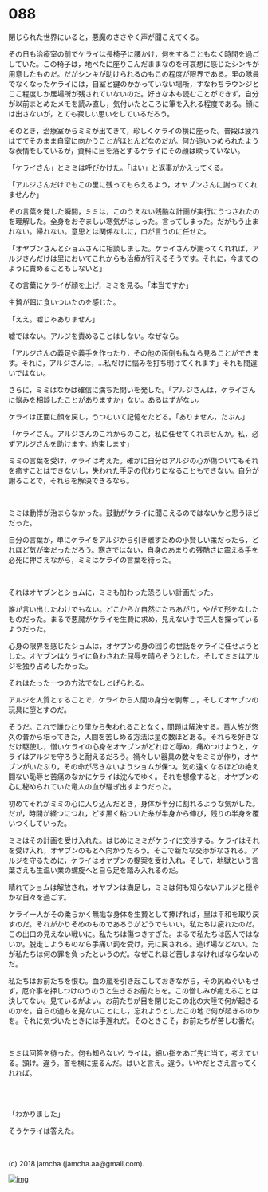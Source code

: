 # 088

閉じられた世界にいると，悪魔のささやく声が聞こえてくる。  

その日も治療室の前でケライは長椅子に腰かけ，何をすることもなく時間を過ごしていた。この椅子は，地べたに座りこんだままなのを可哀想に感じたシンキが用意したものだ。だがシンキが助けられるのもこの程度が限界である。里の隊員でなくなったケライには，自室と鍵のかかっていない場所，すなわちラウンジとここ程度しか居場所が残されていないのだ。好きな本も読むことができず，自分が以前まとめたメモを読み直し，気付いたところに筆を入れる程度である。顔には出さないが，とても寂しい思いをしているだろう。  

そのとき，治療室からミミが出てきて，珍しくケライの横に座った。普段は疲れはててそのまま自室に向かうことがほとんどなのだが。何か追いつめられたような表情をしているが，資料に目を落とするケライにその顔は映っていない。  

「ケライさん」とミミは呼びかけた。「はい」と返事がかえってくる。  

「アルジさんだけでもこの里に残ってもらえるよう，オヤブンさんに謝ってくれませんか」  

その言葉を発した瞬間，ミミは，このうえない残酷な計画が実行にうつされたのを理解した。全身をおぞましい寒気がはしった。言ってしまった。だがもう止まれない。帰れない。意思とは関係なしに，口が言うのに任せた。  

「オヤブンさんとショムさんに相談しました。ケライさんが謝ってくれれば，アルジさんだけは里においてこれからも治療が行えるそうです。それに，今までのように責めることもしないと」  

その言葉にケライが顔を上げ，ミミを見る。「本当ですか」  

生贄が餌に食いついたのを感じた。  

「ええ。嘘じゃありません」  

嘘ではない。アルジを責めることはしない。なぜなら。  

「アルジさんの義足や義手を作ったり，その他の面倒も私なら見ることができます。それに，アルジさんは，…私だけに悩みを打ち明けてくれます」それも間違いではない。  

さらに，ミミはなかば確信に満ちた問いを発した。「アルジさんは，ケライさんに悩みを相談したことがありますか」ない。あるはずがない。  

ケライは正面に顔を戻し，うつむいて記憶をたどる。「ありません，たぶん」  

「ケライさん。アルジさんのこれからのこと，私に任せてくれませんか。私，必ずアルジさんを助けます。約束します」  

ミミの言葉を受け，ケライは考えた。確かに自分はアルジの心が傷ついてもそれを癒すことはできないし，失われた手足の代わりになることもできない。自分が謝ることで，それらを解決できるなら。  

<br>  

ミミは動悸が治まらなかった。鼓動がケライに聞こえるのではないかと思うほどだった。  

自分の言葉が，単にケライをアルジから引き離すための小賢しい策だったら，どれほど気が楽だっただろう。寒さではない，自身のあまりの残酷さに震える手を必死に押さえながら，ミミはケライの言葉を待った。  

<br>  

それはオヤブンとショムに，ミミも加わった恐ろしい計画だった。  

誰が言い出したわけでもない。どこからか自然にたちあがり，やがて形をなしたものだった。まるで悪魔がケライを生贄に求め，見えない手で三人を操っているようだった。  

心身の限界を感じたショムは，オヤブンの身の回りの世話をケライに任せようとした。オヤブンはケライに負わされた屈辱を晴らそうとした。そしてミミはアルジを独り占めしたかった。  

それはたった一つの方法でなしとげられる。  

アルジを人質とすることで，ケライから人間の身分を剥奪し，そしてオヤブンの玩具に堕とすのだ。  

そうだ。これで誰ひとり里から失われることなく，問題は解決する。竜人族が悠久の昔から培ってきた，人間を苦しめる方法は星の数ほどある。それらを好きなだけ駆使し，憎いケライの心身をオヤブンがどれほど辱め，痛めつけようと，ケライはアルジを守ろうと耐えるだろう。禍々しい器具の数々をミミが作り，オヤブンがいたぶり，その命が尽きないようショムが保つ。気の遠くなるほどの絶え間ない恥辱と苦痛のなかにケライは沈んでゆく。それを想像すると，オヤブンの心に秘められていた竜人の血が騒ぎ出すようだった。  

初めてそれがミミの心に入り込んだとき，身体が半分に割れるような気がした。だが，時間が経つにつれ，どす黒く粘ついた糸が半身から伸び，残りの半身を覆いつくしていった。  

ミミはその計画を受け入れた。はじめにミミがケライに交渉する。ケライはそれを受け入れ，オヤブンのもとへ向かうだろう。そこで新たな交渉がなされる。アルジを守るために，ケライはオヤブンの提案を受け入れ，そして，地獄という言葉さえも生温い業の螺旋へと自ら足を踏み入れるのだ。  

晴れてショムは解放され，オヤブンは満足し，ミミは何も知らないアルジと穏やかな日々を過ごす。  

ケライ一人がその柔らかく無垢な身体を生贄として捧げれば，里は平和を取り戻すのだ。それがかりそめのものであろうがどうでもいい。私たちは疲れたのだ。この出口の見えない戦いに。私たちは傷つきすぎた。まるで私たちは囚人ではないか。脱走しようものなら手痛い罰を受け，元に戻される。逃げ場などない。だが私たちは何の罪を負ったというのだ。なぜこれほど苦しまなければならないのだ。  

私たちはお前たちを恨む。血の嵐を引き起こしておきながら，その尻ぬぐいもせず，厄介事を押しつけのうのうと生きるお前たちを。この憎しみが癒えることは決してない。見ているがよい。お前たちが目を閉じたこの北の大陸で何が起きるのかを。自らの過ちを見ないことにし，忘れようとしたこの地で何が起きるのかを。それに気づいたときには手遅れだ。そのときこそ，お前たちが苦しむ番だ。  

<br>  

ミミは回答を待った。何も知らないケライは，細い指をあご先に当て，考えている。頷け。違う。首を横に振るんだ。はいと言え。違う。いやだとさえ言ってくれれば。  

<br>  
<br>  

「わかりました」  

そうケライは答えた。  

<br>  
<br>  
(c) 2018 jamcha (jamcha.aa@gmail.com).  

[![img](http://i.creativecommons.org/l/by-nc-sa/4.0/88x31.png)](http://creativecommons.org/licenses/by-nc-sa/4.0/deed)